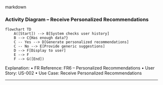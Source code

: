 markdown
### Activity Diagram – Receive Personalized Recommendations

```mermaid
flowchart TD
    A([Start]) --> B[System checks user history]
    B --> C{Has enough data?}
    C -- Yes --> D[Generate personalized recommendations]
    C -- No --> E[Provide generic suggestions]
    D --> F[Display to user]
    E --> F
    F --> G([End])
```
Explanation:
	•	FR Reference: FR6 – Personalized Recommendations
	•	User Story: US-002
	•	Use Case: Receive Personalized Recommendations

---
